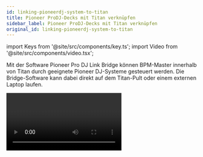```yaml
---
id: linking-pioneerdj-system-to-titan
title: Pioneer ProDJ-Decks mit Titan verknüpfen
sidebar_label: Pioneer ProDJ-Decks mit Titan verknüpfen
original_id: linking-pioneerdj-system-to-titan
---
```


import Keys from '@site/src/components/key.ts';
import Video from '@site/src/components/video.tsx';

Mit der Software Pioneer Pro DJ Link Bridge können BPM-Master innerhalb
von Titan durch geeignete Pioneer DJ-Systeme gesteuert werden. Die
Bridge-Software kann dabei direkt auf dem Titan-Pult oder einem externen
Laptop laufen.

<Video videoId="vwr1DBJjBbw" title="PioneerDJ Integration" />

## Titan und das Pioneer-System verbinden

Titan und das Pioneer-System müssen sich im gleichen Netzwerk befinden.
Die Pioneer-Geräte gestatten keine explizite Netzwerk-Konfiguration. Es
ist vielmehr ein DHCP-Server oder eine automatische Adressvergabe per
mDNS erforderlich, zu erkennen an einer automatischen Adresse wie
169.254.\*.\* Nutzt man gleichzeitig Art-Net oder sACN im gleichen
Netzwerk, so kann die Einrichtung kompliziert werden, da viele externe
Geräte auf bestimmte Adressbereiche festgelegt sind.

### Pioneer Bridge auf dem Pult

Verwendet man Art-Net/sACN nicht oder hat getrennte
Netzwerkschnittstellen zur Verfügung, dann kann Pioneer Bridge direkt
auf dem Pult laufen. Dabei sollte man unbedingt einen Netzwerk-Switch
verwenden; hat das Pult keinen solchen eingebaut (wie etwa das Arena),
so ist ein externer Switch erforderlich.

Starten Sie die Pro DJ Link Bridge Software über das Menü **Tools \>
Additional Programs**.

-   Wenn erforderlich lässt sich dies mit **Tools \> Control Panel \> 
	Run on Startup** automatisch starten, etwa in Clubs, wo
    das Programm immer benötigt wird.

![Pro-DJ link bridge command on shell menu](/docs/images/Pro-DJ-link-bridge-command-on-shell-menu-2.png)

Auf dem Reiter 'Interface' zeigt die Bridge-Software die
Netzwerkadresse an, die von den Pioneer-Geräten verwendet wird. Das
Pult muss im gleichen Adressbereich sein. Verwendet man DHCP, so
kann man auch das Pult zur Verwendung von DHCP einrichten, oder man
vergibt eine geeignete Adresse statisch. Verwendet das
Pioneer-System z.B. 169.254.225.212, so kann man das Pult auch
statisch auf 169.254.225.1 setzen (wenn diese Adresse nicht
anderweitig verwendet wird).

![Pro-DJ link bridge command on shell menu](/docs/images/Pro-DJ-link-bridge-command-on-shell-menu.png)

-   Ist alles richtig eingerichtet und verbunden, so zeigt die
    Bridge-Software grüne Symbole sowohl für das Pult als auch das/die
    Pioneer-Geräte.

-   Manche Art-Net/sACN-Geräte können auch im Adressbereich
    169.254.\*.\* betrieben werden. In diesem Fall funktioniert auch
    Art-Net/sACN und Pioneer DJ über das gleiche Netzwerk.

### Pioneer Bridge auf einem separaten Computer

Will oder muss man die Bridge-Software auf einem separaten Computer
laufen lassen, so kann man die Software einzeln von der Pioneer-Website
herunterladen und installieren.

Sind getrennte Netzwerkbereiche erforderlich, so benötigt man einen
Computer mit zwei Netzwerkanschlüssen.

Ist alles richtig eingerichtet und verbunden, so zeigt die
Bridge-Software grüne Symbole sowohl für das Pult als auch das/die
Pioneer-Geräte.

## Das PioneerDJ-Fenster

Zum Öffnen des Fensters drücken Sie zweimal auf <Keys.HardKey>View / Open</Keys.HardKey> und klicken
auf den Button <Keys.SoftKey>PioneerDJ</Keys.SoftKey>.

![Pioneer Workspace window](/docs/images/Pioneer-Workspace-window.png)

Im oberen Bereich wird das Signal des laufenden Tracks groß
(detailliert) und klein (dafür der ganze Track) angezeigt. Mehrere
Tracks können übereinander angezeigt werden.

Darunter werden Details zur jedem gerade laufenden Track eingeblendet.

Ganz unten werden die verbundenen Pioneer-Decks grün angezeigt.

Um einen Track als Master auszuwählen, klickt man links oder unten auf
die Tracknummer. Der aktuell als Master verwendete Track wird durch ein
rotes M angezeigt; dieser kann zum Steuern der BPM-Master verwendet
werden.

Mittel Kontextfunktinen lässt sich die Anzeige der einzelnen Elemente
jeweils aktivieren oder abschalten (große und kleine Signalanzeige,
Track-Details und Statusleiste).

![Pioneer context menu buttons](/docs/images/Pioneer-context-menu-buttons.png)

-	Mit <Keys.SoftKey>Zoom</Keys.SoftKey> wird die Vergrößerung der großen Signalanzeige eingestellt.

-	Mit <Keys.SoftKey>Change Layout</Keys.SoftKey> kann zwischen verschiedenen Layouts des Fensters
	umgeschaltet werden:
	-	<Keys.SoftKey>Full</Keys.SoftKey> -- Anzeige aller laufenden Tacks\
	-	<Keys.SoftKey>Master</Keys.SoftKey> -- Anzeige nur des aktuellen Master-Tracks\
	-	<Keys.SoftKey>Condensed</Keys.SoftKey> -- Details werden für alle Tracks angezeigt, die
		Signalkurve aber nur für den aktuellen Master-Track. Der Master-Track
		kann durch Anklicken der Tracknummer im Detail-Bereich (unten) gewählt
		werden. 

## BPM-Master per Pioneer DJ triggern

Dazu muss zunächst ein [BPM Master](../running-the-show/playback-controls.md#optionen-für-bpm-master) 
definiert werden. Für diesen kann dann wie folgt PioneerDJ als Trigger
eingerichtet werden.

Öffnen Sie das System-Menü (per <Keys.HardKey>Avo</Keys.HardKey> + <Keys.HardKey>Disk</Keys.HardKey>) und wählen 
 <Keys.SoftKey>Triggers</Keys.SoftKey>. Darauf öffnet sich das Fenster 'Trigger'.
1.	Fügen Sie mit dem <Keys.ContextKey>+</Keys.ContextKey> *unten links* ein neues Trigger-Set hinzu
	und geben Sie diesem einen geeigneten Namen, z.B. ‚Pioneer'.
2.	Legen Sie nun mit dem <Keys.ContextKey>+</Keys.ContextKey> *unten rechts* oder mit der Menütaste
	<Keys.SoftKey>Add Trigger</Keys.SoftKey> einen neuen Trigger an.
3.	Setzen Sie <Keys.SoftKey>Trigger Type</Keys.SoftKey> auf <Keys.SoftKey>Item</Keys.SoftKey>.
4.	Wählen Sie den zu steuernden BPM-Master (Auswahltaste/Button
	betätigen).
5.	Bei <Keys.SoftKey>Action</Keys.SoftKey> steht nun <Keys.SoftKey>PioneerDJ</Keys.SoftKey>, da dies momentan die einzige
	Option für BPM-Master ist. Bestätigen Sie das mit <Keys.SoftKey>OK</Keys.SoftKey>.
6.	Wählen Sie nun mit <Keys.SoftKey>Deck = </Keys.SoftKey>, welches Pioneer-Deck als Trigger
	verwendet werden soll. Wählt man <Keys.SoftKey>Master</Keys.SoftKey>, so wird immer das im
	PioneerDJ als Master definierte Deck verwendet (rotes M), wählt man
	dagegen Deck 1, 2, 3 oder 4, so wird stets dieses verwendet.
7.	Mit <Keys.SoftKey>Add</Keys.SoftKey> wird schließlich der Trigger eingerichtet und sollte
	ähnlich wie auf dem folgenden Bild aussehen.

![Trigger workspace with Pioneer trigger added](/docs/images/Trigger-workspace-with-Pioneer-trigger-added.png)

Damit ändert sich der Wert des BPM-Masters automatisch bei Änderungen
des steuernden Tracks.

-	Um den BPM-Master wieder manuell zu steuern, kann man den Schalter
    <Keys.SoftKey>BPM Triggers</Keys.SoftKey> im PioneerDJ-Fenster ausschalten.
